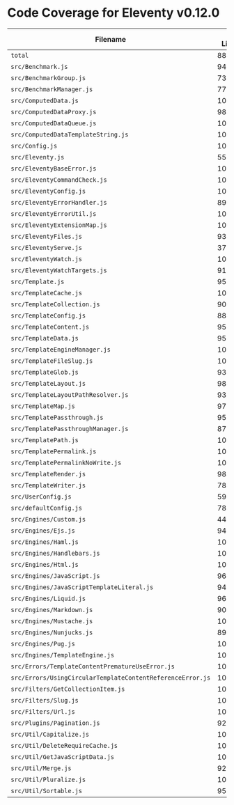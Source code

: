 # Code Coverage for Eleventy v0.12.0

| Filename                                                   | % Lines | % Statements | % Functions | % Branches |
| ---------------------------------------------------------- | ------- | ------------ | ----------- | ---------- |
| `total`                                                    | 88.45%  | 88.49%       | 87.32%      | 80.84%     |
| `src/Benchmark.js`                                         | 94.44%  | 94.44%       | 100%        | 83.33%     |
| `src/BenchmarkGroup.js`                                    | 73.91%  | 73.91%       | 66.67%      | 52.38%     |
| `src/BenchmarkManager.js`                                  | 77.78%  | 77.78%       | 75%         | 75%        |
| `src/ComputedData.js`                                      | 100%    | 100%         | 100%        | 100%       |
| `src/ComputedDataProxy.js`                                 | 98.04%  | 98.04%       | 100%        | 90.63%     |
| `src/ComputedDataQueue.js`                                 | 100%    | 100%         | 100%        | 72.73%     |
| `src/ComputedDataTemplateString.js`                        | 100%    | 100%         | 100%        | 83.33%     |
| `src/Config.js`                                            | 100%    | 100%         | 100%        | 100%       |
| `src/Eleventy.js`                                          | 55.16%  | 54.91%       | 50%         | 42.86%     |
| `src/EleventyBaseError.js`                                 | 100%    | 100%         | 100%        | 100%       |
| `src/EleventyCommandCheck.js`                              | 100%    | 100%         | 100%        | 87.5%      |
| `src/EleventyConfig.js`                                    | 100%    | 100%         | 100%        | 100%       |
| `src/EleventyErrorHandler.js`                              | 89.74%  | 89.74%       | 100%        | 67.44%     |
| `src/EleventyErrorUtil.js`                                 | 100%    | 100%         | 100%        | 100%       |
| `src/EleventyExtensionMap.js`                              | 100%    | 100%         | 100%        | 100%       |
| `src/EleventyFiles.js`                                     | 93.94%  | 93.94%       | 90%         | 83.61%     |
| `src/EleventyServe.js`                                     | 37.29%  | 37.29%       | 56.25%      | 27.78%     |
| `src/EleventyWatch.js`                                     | 100%    | 100%         | 100%        | 90.48%     |
| `src/EleventyWatchTargets.js`                              | 91.84%  | 91.84%       | 85.71%      | 93.33%     |
| `src/Template.js`                                          | 95.15%  | 95.18%       | 98.18%      | 88.7%      |
| `src/TemplateCache.js`                                     | 100%    | 100%         | 100%        | 100%       |
| `src/TemplateCollection.js`                                | 90.32%  | 91.18%       | 93.33%      | 70%        |
| `src/TemplateConfig.js`                                    | 88.71%  | 88.71%       | 60%         | 92.31%     |
| `src/TemplateContent.js`                                   | 95.92%  | 95.92%       | 100%        | 91.67%     |
| `src/TemplateData.js`                                      | 95.93%  | 95.98%       | 97.5%       | 87.18%     |
| `src/TemplateEngineManager.js`                             | 100%    | 100%         | 100%        | 100%       |
| `src/TemplateFileSlug.js`                                  | 100%    | 100%         | 100%        | 100%       |
| `src/TemplateGlob.js`                                      | 93.33%  | 93.33%       | 100%        | 87.5%      |
| `src/TemplateLayout.js`                                    | 98.68%  | 98.7%        | 100%        | 94.44%     |
| `src/TemplateLayoutPathResolver.js`                        | 93.88%  | 93.88%       | 100%        | 85%        |
| `src/TemplateMap.js`                                       | 97.94%  | 97.94%       | 96.97%      | 90.4%      |
| `src/TemplatePassthrough.js`                               | 95.56%  | 95.56%       | 91.67%      | 83.33%     |
| `src/TemplatePassthroughManager.js`                        | 87.8%   | 87.8%        | 90.91%      | 73.53%     |
| `src/TemplatePath.js`                                      | 100%    | 100%         | 96.67%      | 100%       |
| `src/TemplatePermalink.js`                                 | 100%    | 100%         | 100%        | 96.3%      |
| `src/TemplatePermalinkNoWrite.js`                          | 100%    | 100%         | 100%        | 100%       |
| `src/TemplateRender.js`                                    | 98.75%  | 98.75%       | 100%        | 97.83%     |
| `src/TemplateWriter.js`                                    | 78.57%  | 78.57%       | 71.88%      | 50%        |
| `src/UserConfig.js`                                        | 59.72%  | 59.72%       | 45.61%      | 46.59%     |
| `src/defaultConfig.js`                                     | 78.57%  | 78.57%       | 25%         | 100%       |
| `src/Engines/Custom.js`                                    | 44.12%  | 44.12%       | 57.14%      | 25%        |
| `src/Engines/Ejs.js`                                       | 94.74%  | 94.74%       | 85.71%      | 88.89%     |
| `src/Engines/Haml.js`                                      | 100%    | 100%         | 100%        | 100%       |
| `src/Engines/Handlebars.js`                                | 100%    | 100%         | 100%        | 83.33%     |
| `src/Engines/Html.js`                                      | 100%    | 100%         | 100%        | 100%       |
| `src/Engines/JavaScript.js`                                | 96.55%  | 96.61%       | 100%        | 83.33%     |
| `src/Engines/JavaScriptTemplateLiteral.js`                 | 94.44%  | 94.44%       | 100%        | 100%       |
| `src/Engines/Liquid.js`                                    | 96.1%   | 96.1%        | 96.3%       | 85%        |
| `src/Engines/Markdown.js`                                  | 90.63%  | 90.63%       | 88.89%      | 81.25%     |
| `src/Engines/Mustache.js`                                  | 100%    | 100%         | 100%        | 100%       |
| `src/Engines/Nunjucks.js`                                  | 89.66%  | 89.66%       | 95.83%      | 93.94%     |
| `src/Engines/Pug.js`                                       | 100%    | 100%         | 100%        | 88.89%     |
| `src/Engines/TemplateEngine.js`                            | 100%    | 100%         | 100%        | 100%       |
| `src/Errors/TemplateContentPrematureUseError.js`           | 100%    | 100%         | 100%        | 100%       |
| `src/Errors/UsingCircularTemplateContentReferenceError.js` | 100%    | 100%         | 100%        | 100%       |
| `src/Filters/GetCollectionItem.js`                         | 100%    | 100%         | 100%        | 92.86%     |
| `src/Filters/Slug.js`                                      | 100%    | 100%         | 100%        | 100%       |
| `src/Filters/Url.js`                                       | 100%    | 100%         | 100%        | 100%       |
| `src/Plugins/Pagination.js`                                | 92.17%  | 92.44%       | 94.44%      | 83.33%     |
| `src/Util/Capitalize.js`                                   | 100%    | 100%         | 100%        | 100%       |
| `src/Util/DeleteRequireCache.js`                           | 100%    | 100%         | 100%        | 100%       |
| `src/Util/GetJavaScriptData.js`                            | 100%    | 100%         | 100%        | 100%       |
| `src/Util/Merge.js`                                        | 92.86%  | 92.86%       | 100%        | 87.5%      |
| `src/Util/Pluralize.js`                                    | 100%    | 100%         | 100%        | 100%       |
| `src/Util/Sortable.js`                                     | 95.45%  | 95.56%       | 90.48%      | 100%       |
